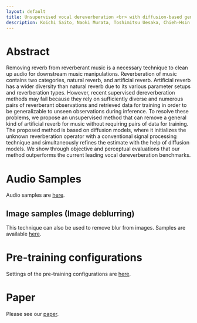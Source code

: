```yaml
---
layout: default
title: Unsupervised vocal dereverberation <br> with diffusion-based generative models
description: Koichi Saito, Naoki Murata, Toshimitsu Uesaka, Chieh-Hsin Lai, Yuhta Takida, Takao Fukui, Yuki Mitsufuji 
---
```




# Abstract
Removing reverb from reverberant music is a necessary technique to clean up audio for downstream music manipulations. Reverberation of music contains two categories, natural reverb, and artificial reverb. Artificial reverb has a wider diversity than natural reverb due to its various parameter setups and reverberation types. However, recent supervised dereverberation methods may fail because they rely on sufficiently diverse and numerous pairs of reverberant observations and retrieved data for training in order to be generalizable to unseen observations during inference. To resolve these problems, we propose an unsupervised method that can remove a general kind of artificial reverb for music without requiring pairs of data for training. The proposed method is based on diffusion models, where it initializes the unknown reverberation operator with a conventional signal processing technique and simultaneously refines the estimate with the help of diffusion models. We show through objective and perceptual evaluations that our method outperforms the current leading vocal dereverberation benchmarks.

# Audio Samples

Audio samples are [here](./audio_samples.md).

## Image samples (Image deblurring)

This technique can also be used to remove blur from images. Samples are available [here](./image_samples.md).

# Pre-training configurations 

Settings of the pre-training configurations are [here](./network.md).

# Paper

Please see our [paper](https://arxiv.org/abs/2211.04124).